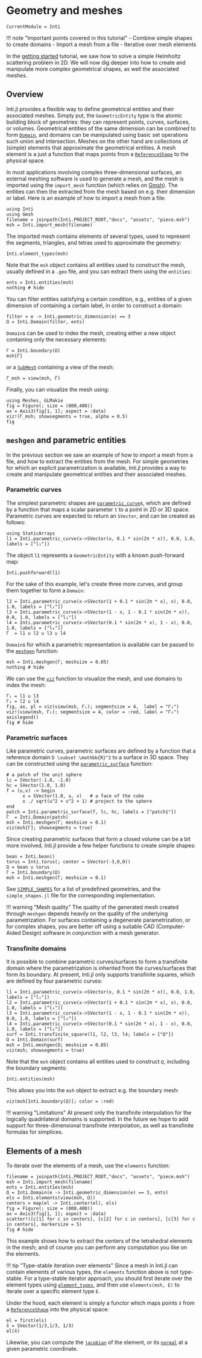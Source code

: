 # Geometry and meshes

```@meta
CurrentModule = Inti
```

!!! note "Important points covered in this tutorial"
      - Combine simple shapes to create domains
      - Import a mesh from a file
      - Iterative over mesh elements

In the [getting started](@ref "Getting started") tutorial, we saw how to solve a
simple Helmholtz scattering problem in 2D. We will now dig deeper into how to
create and manipulate more complex geometrical shapes, as well the associated
meshes.

## Overview

Inti.jl provides a flexible way to define geometrical entities and their
associated meshes. Simply put, the `GeometricEntity` type is the atomic building
block of geometries: they can represent points, curves, surfaces, or volumes.
Geometrical entities of the same dimension can be combined to form
[`Domain`](@ref), and domains can be manipulated using basic set operations such
union and intersection. Meshes on the other hand are collections of (simple)
elements that approximate the geometrical entities. A mesh element is a just a
function that maps points from a [`ReferenceShape`](@ref) to the physical space.

In most applications involving complex three-dimensional surfaces, an external
meshing software is used to generate a mesh, and the mesh is imported using the
`import_mesh` function (which relies on [Gmsh](https://gmsh.info)). The entities
can then the extracted from the mesh based on e.g. their dimension or label.
Here is an example of how to import a mesh from a file:

```@example geo-and-meshes
using Inti
using Gmsh 
filename = joinpath(Inti.PROJECT_ROOT,"docs", "assets", "piece.msh")
msh = Inti.import_mesh(filename)
```

The imported mesh contains elements of several types, used to represent the
segments, triangles, and tetras used to approximate the geometry:

```@example geo-and-meshes
Inti.element_types(msh)
```

Note that the `msh` object contains all entities used to construct the mesh,
usually defined in a `.geo` file, and you can extract them using the `entities`:

```@example geo-and-meshes
ents = Inti.entities(msh)
nothing # hide
```

You can filter entities satisfying a certain condition, e.g., entities of a
given dimension of containing a certain label, in order to construct a domain:

```@example geo-and-meshes
filter = e -> Inti.geometric_dimension(e) == 3
Ω = Inti.Domain(filter, ents)
```

`Domain`s can be used to index the mesh, creating either a new object
containing only the necessary elements:

```@example geo-and-meshes
Γ = Inti.boundary(Ω)
msh[Γ]
```

or a [`SubMesh`](@ref) containing a view of the mesh:

```@example geo-and-meshes
Γ_msh = view(msh, Γ)
```

Finally, you can visualize the mesh using:

```@example geo-and-meshes
using Meshes, GLMakie
fig = Figure(; size = (800,400))
ax = Axis3(fig[1, 1]; aspect = :data)
viz!(Γ_msh; showsegments = true, alpha = 0.5)
fig
```

## `meshgen` and parametric entities

In the previous section we saw an example of how to import a mesh from a file,
and how to extract the entities from the mesh. For simple geometries for which
an explicit parametrization is available, Inti.jl provides a way to create and
manipulate geometrical entities and their associated meshes.

### Parametric curves

The simplest parametric shapes are [`parametric_curve`](@ref)s, which are
defined by a function that maps a scalar parameter `t` to a point in 2D or 3D
space. Parametric curves are expected to return an `SVector`, and can be created
as follows:

```@example geo-and-meshes
using StaticArrays
l1 = Inti.parametric_curve(x->SVector(x, 0.1 * sin(2π * x)), 0.0, 1.0, labels = ["l₁"])
```

The object `l1` represents a `GeometricEntity` with a known push-forward map:

```@example geo-and-meshes
Inti.pushforward(l1)
```

For the sake of this example, let's create three more curves, and group them together to
form a `Domain`:

```@example geo-and-meshes
l2 = Inti.parametric_curve(x->SVector(1 + 0.1 * sin(2π * x), x), 0.0, 1.0, labels = ["l₂"])
l3 = Inti.parametric_curve(x->SVector(1 - x, 1 - 0.1 * sin(2π * x)), 0.0, 1.0, labels = ["l₃"])
l4 = Inti.parametric_curve(x->SVector(0.1 * sin(2π * x), 1 - x), 0.0, 1.0, labels = ["l₄"])
Γ  = l1 ∪ l2 ∪ l3 ∪ l4
```

`Domain`s for which a parametric representation is available can be passed to
the [`meshgen`](@ref) function:

```@example geo-and-meshes
msh = Inti.meshgen(Γ; meshsize = 0.05)
nothing # hide
```

We can use the [`viz`](@ref) function to visualize the mesh, and use
domains to index the mesh:

```@example geo-and-meshes
Γ₁ = l1 ∪ l3
Γ₂ = l2 ∪ l4
fig, ax, pl = viz(view(msh, Γ₁); segmentsize = 4,  label = "Γ₁")
viz!(view(msh, Γ₂); segmentsize = 4, color = :red, label = "Γ₂")
axislegend()
fig # hide
```

### Parametric surfaces

Like parametric curves, parametric surfaces are defined by a function that a
reference domain ``D \subset \mathbb{R}^2`` to a surface in 3D space. They can
be constructed using the [`parametric_surface`](@ref) function:

```@example geo-and-meshes
# a patch of the unit sphere
lc = SVector(-1.0, -1.0)
hc = SVector(1.0, 1.0)
f = (u,v) -> begin
      x = SVector(1.0, u, v)   # a face of the cube
      x ./ sqrt(u^2 + v^2 + 1) # project to the sphere
end
patch = Inti.parametric_surface(f, lc, hc, labels = ["patch1"])
Γ  = Inti.Domain(patch)
msh = Inti.meshgen(Γ; meshsize = 0.1)
viz(msh[Γ]; showsegments = true)
```

Since creating parametric surfaces that form a closed volume can be a bit more
involved, Inti.jl provide a few helper functions to create simple shapes:

```@example geo-and-meshes
bean = Inti.bean()
torus = Inti.torus(; center = SVector(-3,0,0))
Ω = bean ∪ torus
Γ = Inti.boundary(Ω)
msh = Inti.meshgen(Γ; meshsize = 0.1)
```

See [`SIMPLE_SHAPES`](@ref) for a list of predefined geometries, and the
`simple_shapes.jl` file for the corresponding implementation.

!!! warning "Mesh quality"
      The quality of the generated mesh created through `meshgen` depends
      heavily on the quality of the underlying parametrization. For surfaces
      containing a degenerate parametrization, or for complex shapes, you are
      better off using a suitable CAD (Computer-Aided Design) software in
      conjunction with a mesh generator.

### Transfinite domains

It is possible to combine parametric curves/surfaces to form a transfinite
domain where the parametrization is inherited from the curves/surfaces that
form its boundary. At present, Inti.jl only supports transfinite squares, which
are defined by four parametric curves:

```@example geo-and-meshes
l1 = Inti.parametric_curve(x->SVector(x, 0.1 * sin(2π * x)), 0.0, 1.0, labels = ["l₁"])
l2 = Inti.parametric_curve(x->SVector(1 + 0.1 * sin(2π * x), x), 0.0, 1.0, labels = ["l₂"])
l3 = Inti.parametric_curve(x->SVector(1 - x, 1 - 0.1 * sin(2π * x)), 0.0, 1.0, labels = ["l₃"])
l4 = Inti.parametric_curve(x->SVector(0.1 * sin(2π * x), 1 - x), 0.0, 1.0, labels = ["l₄"])
surf = Inti.transfinite_square(l1, l2, l3, l4; labels = ["Ω"])
Ω = Inti.Domain(surf)
msh = Inti.meshgen(Ω; meshsize = 0.05)
viz(msh; showsegments = true)
```

Note that the `msh` object contains all entities used to construct `Ω`,
including the boundary segments:

```@example geo-and-meshes
Inti.entities(msh)
```

This allows you into the `msh` object to extract e.g. the boundary mesh:

```@example geo-and-meshes
viz(msh[Inti.boundary(Ω)]; color = :red)
```

!!! warning "Limitations"
      At present only the transfinite interpolation for the logically
      quadrilateral domains is supported. In the future we hope to add support
      for three-dimensional transfinite interpolation, as well as transfinite
      formulas for simplices.

## Elements of a mesh

 To iterate over the elements of a mesh, use the `elements` function:

```@example geo-and-meshes
filename = joinpath(Inti.PROJECT_ROOT,"docs", "assets", "piece.msh")
msh = Inti.import_mesh(filename)
ents = Inti.entities(msh)
Ω = Inti.Domain(e -> Inti.geometric_dimension(e) == 3, ents) 
els = Inti.elements(view(msh, Ω))
centers = map(el -> Inti.center(el), els)
fig = Figure(; size = (800,400))
ax = Axis3(fig[1, 1]; aspect = :data)
scatter!([c[1] for c in centers], [c[2] for c in centers], [c[3] for c in centers], markersize = 5)
fig # hide
```

This example shows how to extract the centers of the tetrahedral elements in the
mesh; and of course you can perform any computation you like on the elements.

!!! tip "Type-stable iteration over elements"
      Since a mesh in Inti.jl can contain elements of various types, the
      `elements` function above is not type-stable. For a type-stable iterator
      approach, you should first iterate over the element types using
      [`element_types`](@ref), and then use `elements(msh, E)` to iterate over a
      specific element type `E`.

Under the hood, each element is simply a functor which maps points `x̂` from a
[`ReferenceShape`](@ref) into the physical space:

```@example geo-and-meshes
el = first(els)
x̂ = SVector(1/3,1/3, 1/3)
el(x̂)
```

Likewise, you can compute the [`jacobian`](@ref) of the element, or its
[`normal`](@ref) at a given parametric coordinate.
